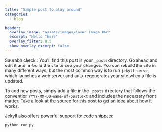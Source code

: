 ```yaml
---
title: "Sample post to play around"
categories:
  - blog

header:
  overlay_image: "assets/images/Cover_Image.PNG"
  excerpt: "Hello There"
  overlay_filter: 0.5
  show_overlay_excerpt: false
---
```


Saurabh check : You'll find this post in your `_posts` directory. Go ahead and edit it and re-build the site to see your changes. You can rebuild the site in many different ways, but the most common way is to run `jekyll serve`, which launches a web server and auto-regenerates your site when a file is updated.

To add new posts, simply add a file in the `_posts` directory that follows the convention `YYYY-MM-DD-name-of-post.ext` and includes the necessary front matter. Take a look at the source for this post to get an idea about how it works.

Jekyll also offers powerful support for code snippets:

```python
python run.py
```

